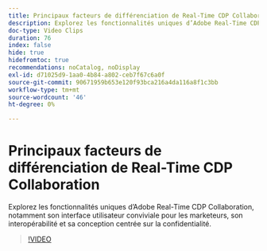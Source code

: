 ```yaml
---
title: Principaux facteurs de différenciation de Real-Time CDP Collaboration
description: Explorez les fonctionnalités uniques d’Adobe Real-Time CDP Collaboration, notamment son interface utilisateur conviviale pour les marketeurs, son interopérabilité et sa conception centrée sur la confidentialité.
doc-type: Video Clips
duration: 76
index: false
hide: true
hidefromtoc: true
recommendations: noCatalog, noDisplay
exl-id: d71025d9-1aa0-4b84-a802-ceb7f67c6a0f
source-git-commit: 90671959b653e120f93bca216a4da116a8f1c3bb
workflow-type: tm+mt
source-wordcount: '46'
ht-degree: 0%

---
```


# Principaux facteurs de différenciation de Real-Time CDP Collaboration

Explorez les fonctionnalités uniques d’Adobe Real-Time CDP Collaboration, notamment son interface utilisateur conviviale pour les marketeurs, son interopérabilité et sa conception centrée sur la confidentialité.

<!-- 62_OS511_3442426_75_key-differentiators-of-realtime-cdp-collaboration -->
>[!VIDEO](https://video.tv.adobe.com/v/3460543/?learn=on&enablevpops=true&captions=fre_fr)
